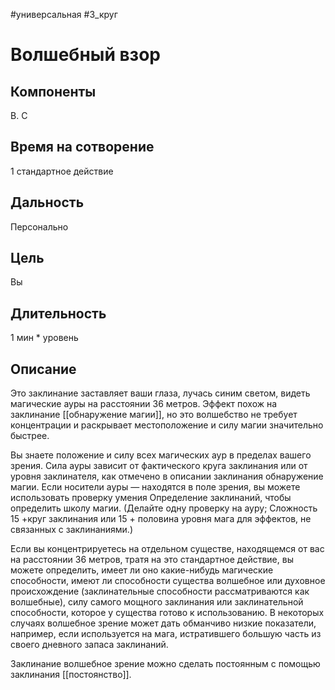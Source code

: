 #универсальная
#3_круг
# Волшебный взор

## Компоненты
В. С

## Время на сотворение
1 стандартное действие

## Дальность
Персонально

## Цель
Вы

## Длительность
1 мин * уровень

## Описание
Это заклинание заставляет ваши глаза, лучась синим светом, видеть магические ауры на расстоянии 36 метров. Эффект похож на заклинание [[обнаружение магии]], но это волшебство не требует концентрации и раскрывает местоположение и силу магии значительно быстрее.

Вы знаете положение и силу всех магических аур в пределах вашего зрения. Сила ауры зависит от фактического круга заклинания или от уровня заклинателя, как отмечено в описании заклинания обнаружение магии. Если носители ауры — находятся в поле зрения, вы можете использовать проверку умения Определение заклинаний, чтобы определить школу магии. (Делайте одну проверку на ауру; Сложность 15 +круг заклинания или 15 + половина уровня мага для эффектов, не связанных с заклинаниями.)

Если вы концентрируетесь на отдельном существе, находящемся от вас на расстоянии 36 метров, тратя на это стандартное действие, вы можете определить, имеет ли оно какие-нибудь магические способности, имеют ли способности существа волшебное или духовное происхождение (заклинательные способности рассматриваются как волшебные), силу самого мощного заклинания или заклинательной способности, которое у существа готово к использованию. В некоторых случаях волшебное зрение может дать обманчиво низкие показатели, например, если используется на мага, истратившего большую часть из своего дневного запаса заклинаний.

Заклинание волшебное зрение можно сделать постоянным с помощью заклинания [[постоянство]].